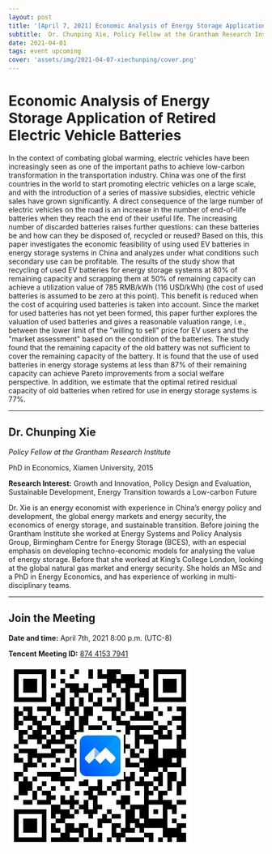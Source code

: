 ```yaml
---
layout: post
title: '[April 7, 2021] Economic Analysis of Energy Storage Application of Retired Electric Vehicle Batteries'
subtitle:  Dr. Chunping Xie, Policy Fellow at the Grantham Research Institute 
date: 2021-04-01
tags: event upcoming
cover: 'assets/img/2021-04-07-xiechunping/cover.png'
---
```


# Economic Analysis of Energy Storage Application of Retired Electric Vehicle Batteries

In the context of combating global warming, electric vehicles have been increasingly seen as one of the important paths to achieve low-carbon transformation in the transportation industry. China was one of the first countries in the world to start promoting electric vehicles on a large scale, and with the introduction of a series of massive subsidies, electric vehicle sales have grown significantly. A direct consequence of the large number of electric vehicles on the road is an increase in the number of end-of-life batteries when they reach the end of their useful life. The increasing number of discarded batteries raises further questions: can these batteries be and how can they be disposed of, recycled or reused? Based on this, this paper investigates the economic feasibility of using used EV batteries in energy storage systems in China and analyzes under what conditions such secondary use can be profitable. The results of the study show that recycling of used EV batteries for energy storage systems at 80% of remaining capacity and scrapping them at 50% of remaining capacity can achieve a utilization value of 785 RMB/kWh (116 USD/kWh) (the cost of used batteries is assumed to be zero at this point). This benefit is reduced when the cost of acquiring used batteries is taken into account. Since the market for used batteries has not yet been formed, this paper further explores the valuation of used batteries and gives a reasonable valuation range, i.e., between the lower limit of the "willing to sell" price for EV users and the "market assessment" based on the condition of the batteries. The study found that the remaining capacity of the old battery was not sufficient to cover the remaining capacity of the battery. It is found that the use of used batteries in energy storage systems at less than 87% of their remaining capacity can achieve Pareto improvements from a social welfare perspective. In addition, we estimate that the optimal retired residual capacity of old batteries when retired for use in energy storage systems is 77%.


----------

## Dr. Chunping Xie 

*Policy Fellow at the Grantham Research Institute*

PhD in Economics, Xiamen University, 2015

**Research Interest:** Growth and Innovation, Policy Design and Evaluation, Sustainable Development, Energy Transition towards a Low-carbon Future

Dr. Xie is an energy economist with experience in China’s energy policy and development, the global energy markets and energy security, the economics of energy storage, and sustainable transition. Before joining the Grantham Institute she worked at Energy Systems and Policy Analysis Group, Birmingham Centre for Energy Storage (BCES), with an especial emphasis on developing techno-economic models for analysing the value of energy storage. Before that she worked at King’s College London, looking at the global natural gas market and energy security. She holds an MSc and a PhD in Energy Economics, and has experience of working in multi-disciplinary teams.

-----------

##  Join the Meeting

**Date and time:** April 7th, 2021 8:00 p.m. (UTC-8)

**Tencent Meeting ID:** [874 4153 7941](https://meeting.tencent.com/s/UIeb8Y3Vky8l)

![meeting link](/assets/img/2021-04-07-xiechunping/link.jpeg)